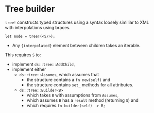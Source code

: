 # Tree builder

`tree!` constructs typed structures using a syntax loosely similiar to XML with interpolations using braces.

```
let node = tree!(<S/>);
```

- Any `{interpolated}` element between children takes an iterable.

This requires `S` to:

- implement `ds::tree::AddChild`,
- implement either
  - `ds::tree::Assumes`, which assumes that
    - the structure contains a `fn new(self)` and
    - the structure contains `set_` methods for all attributes.
  - `ds::tree::Builder<B>`
    - which takes `B` with assumptions from `Assumes`,
    - which assumes `B` has a `result` method (returning `S`) and
    - which requires `fn builder(self) -> B;`